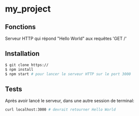 # my_project

## Fonctions

Serveur HTTP qui répond "Hello World" aux requêtes 'GET /'

## Installation

```sh
$ git clone https://
$ npm install
$ npm start # pour lancer le serveur HTTP sur le port 3000
```

## Tests

Après avoir lancé le serveur, dans une autre session de terminal:

```sh
curl localhost:3000 # devrait retourner Hello World
```
